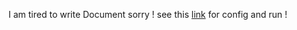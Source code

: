 I am tired to write Document sorry !
see this [link](http://amirbagh75.ir/blog/?p=148) for config and run !
